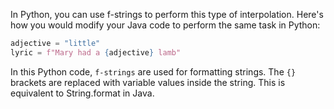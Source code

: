 In Python, you can use f-strings to perform this type of interpolation. Here's how you would modify your Java code to perform the same task in Python:

```python
adjective = "little"
lyric = f"Mary had a {adjective} lamb"
```

In this Python code, `f-strings` are used for formatting strings. The `{}` brackets are replaced with variable values inside the string. This is equivalent to String.format in Java.
